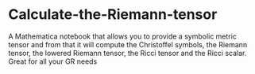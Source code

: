 # Calculate-the-Riemann-tensor
A Mathematica notebook that allows you to provide a symbolic metric tensor and from that it will compute the Christoffel symbols, the Riemann tensor, the lowered Riemann tensor, the Ricci tensor and the Ricci scalar. Great for all your GR needs
